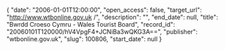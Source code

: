 {
  "date": "2006-01-01T12:00:00", 
  "open_access": false, 
  "target_url": "http://www.wtbonline.gov.uk /", 
  "description": "", 
  "end_date": null, 
  "title": "Bwrdd Croeso Cymru - Wales Tourist Board", 
  "record_id": "20060101T120000/hV4VpgF4+JCNiBa3wQKG3A==", 
  "publisher": "wtbonline.gov.uk", 
  "slug": 100806, 
  "start_date": null
}

